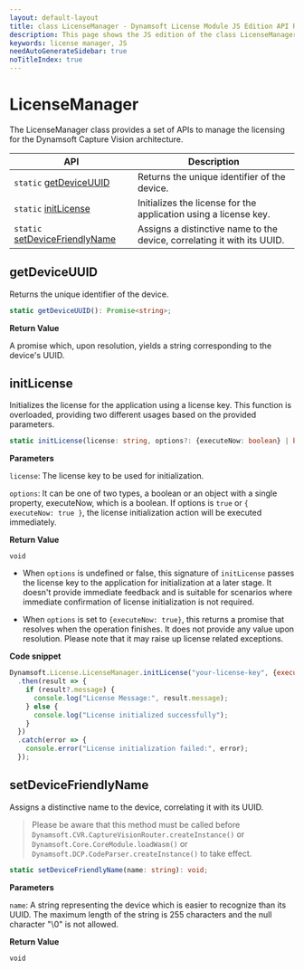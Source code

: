 ```yaml
---
layout: default-layout
title: class LicenseManager - Dynamsoft License Module JS Edition API Reference
description: This page shows the JS edition of the class LicenseManager in Dynamsoft License Module.
keywords: license manager, JS
needAutoGenerateSidebar: true
noTitleIndex: true
---
```

<!--v3.0.20--Updated on 11/23/2023-->

# LicenseManager

The LicenseManager class provides a set of APIs to manage the licensing for the Dynamsoft Capture Vision architecture.

| API                                                      | Description                                                             |
| -------------------------------------------------------- | ----------------------------------------------------------------------- |
| `static` [getDeviceUUID](#getdeviceuuid)                 | Returns the unique identifier of the device.                            |
| `static` [initLicense](#initlicense)                     | Initializes the license for the application using a license key.        |
| `static` [setDeviceFriendlyName](#setdevicefriendlyname) | Assigns a distinctive name to the device, correlating it with its UUID. |

## getDeviceUUID

Returns the unique identifier of the device.

```typescript
static getDeviceUUID(): Promise<string>;
```

**Return Value**

A promise which, upon resolution, yields a string corresponding to the device's UUID.

## initLicense

Initializes the license for the application using a license key. This function is overloaded, providing two different usages based on the provided parameters.

```typescript
static initLicense(license: string, options?: {executeNow: boolean} | boolean): void | Promise<void>;
```

**Parameters**

`license`: The license key to be used for initialization.

`options`: It can be one of two types, a boolean or an object with a single property, executeNow, which is a boolean. If options is `true` or `{ executeNow: true }`, the license initialization action will be executed immediately.

**Return Value**

`void`

* When `options` is undefined or false, this signature of `initLicense` passes the license key to the application for initialization at a later stage. It doesn't provide immediate feedback and is suitable for scenarios where immediate confirmation of license initialization is not required.

* When `options` is set to `{executeNow: true}`, this returns a promise that resolves when the operation finishes. It does not provide any value upon resolution. Please note that it may raise up license related exceptions.

**Code snippet**

```javascript
Dynamsoft.License.LicenseManager.initLicense("your-license-key", {executeNow: true})
  .then(result => {
    if (result?.message) {
      console.log("License Message:", result.message);
    } else {
      console.log("License initialized successfully");
    }
  })
  .catch(error => {
    console.error("License initialization failed:", error);
  });
```

## setDeviceFriendlyName

Assigns a distinctive name to the device, correlating it with its UUID.

> Please be aware that this method must be called before `Dynamsoft.CVR.CaptureVisionRouter.createInstance()` or `Dynamsoft.Core.CoreModule.loadWasm()` or `Dynamsoft.DCP.CodeParser.createInstance()` to take effect.

```typescript
static setDeviceFriendlyName(name: string): void;
```

**Parameters**

`name`: A string representing the device which is easier to recognize than its UUID. The maximum length of the string is 255 characters and the null character "\0" is not allowed.

**Return Value**

`void`
